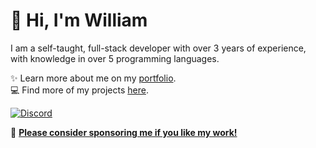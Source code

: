 # 👋 Hi, I'm William
I am a self-taught, full-stack developer with over 3 years of experience, with knowledge in over 5 programming languages.

✨️ Learn more about me on my [portfolio](https://williamharrison.dev).
<br>
💻 Find more of my projects [here](https://github.com/wdhdev).

[![Discord](https://lanyard.cnrad.dev/api/853158265466257448)](https://discord.com/users/853158265466257448)

💖 [**Please consider sponsoring me if you like my work!**](https://github.com/sponsors/WilliamDavidHarrison)
